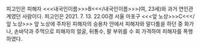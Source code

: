 피고인은 피해자 <<<내국인이름>>>B<<</내국인이름>>>(여, 23세)와 과거 연인관계였던 사람이다.
피고인은 2021. 7. 13. 22:00경 서울 마포구 <<<앞 노상>>>C<<</앞 노상>>> 앞 노상에 주차된 피해자의 승용차 안에서 피해자와 말다툼을 하던 중 화가 나, 손바닥과 주먹으로 피해자의 얼굴, 뒤통수, 팔 부위를 수 회 가격하여 피해자를 폭행하였다.
